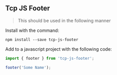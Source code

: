 ## Tcp JS Footer

> This should be used in the following manner

Install with the command:

```
npm install --save tcp-js-footer
```
Add to a javascript project with the following code:

```javascript
import { footer } from 'tcp-js-footer';

footer('Some Name');
```